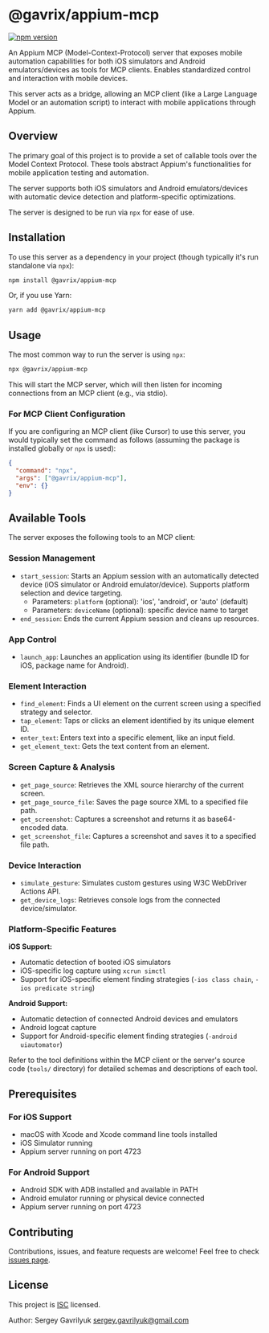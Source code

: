 # @gavrix/appium-mcp

[![npm version](https://badge.fury.io/js/%40gavrix%2Fappium-mcp.svg)](https://badge.fury.io/js/%40gavrix%2Fappium-mcp)

An Appium MCP (Model-Context-Protocol) server that exposes mobile automation capabilities for both iOS simulators and Android emulators/devices as tools for MCP clients. Enables standardized control and interaction with mobile devices.

This server acts as a bridge, allowing an MCP client (like a Large Language Model or an automation script) to interact with mobile applications through Appium.

## Overview

The primary goal of this project is to provide a set of callable tools over the Model Context Protocol. These tools abstract Appium's functionalities for mobile application testing and automation.

The server supports both iOS simulators and Android emulators/devices with automatic device detection and platform-specific optimizations.

The server is designed to be run via `npx` for ease of use.

## Installation

To use this server as a dependency in your project (though typically it's run standalone via `npx`):

```bash
npm install @gavrix/appium-mcp
```

Or, if you use Yarn:

```bash
yarn add @gavrix/appium-mcp
```

## Usage

The most common way to run the server is using `npx`:

```bash
npx @gavrix/appium-mcp
```

This will start the MCP server, which will then listen for incoming connections from an MCP client (e.g., via stdio).

### For MCP Client Configuration

If you are configuring an MCP client (like Cursor) to use this server, you would typically set the command as follows (assuming the package is installed globally or `npx` is used):

```json
{
  "command": "npx",
  "args": ["@gavrix/appium-mcp"],
  "env": {}
}
```

## Available Tools

The server exposes the following tools to an MCP client:

### Session Management
*   `start_session`: Starts an Appium session with an automatically detected device (iOS simulator or Android emulator/device). Supports platform selection and device targeting.
    - Parameters: `platform` (optional): 'ios', 'android', or 'auto' (default)
    - Parameters: `deviceName` (optional): specific device name to target
*   `end_session`: Ends the current Appium session and cleans up resources.

### App Control
*   `launch_app`: Launches an application using its identifier (bundle ID for iOS, package name for Android).

### Element Interaction
*   `find_element`: Finds a UI element on the current screen using a specified strategy and selector.
*   `tap_element`: Taps or clicks an element identified by its unique element ID.
*   `enter_text`: Enters text into a specific element, like an input field.
*   `get_element_text`: Gets the text content from an element.

### Screen Capture & Analysis
*   `get_page_source`: Retrieves the XML source hierarchy of the current screen.
*   `get_page_source_file`: Saves the page source XML to a specified file path.
*   `get_screenshot`: Captures a screenshot and returns it as base64-encoded data.
*   `get_screenshot_file`: Captures a screenshot and saves it to a specified file path.

### Device Interaction
*   `simulate_gesture`: Simulates custom gestures using W3C WebDriver Actions API.
*   `get_device_logs`: Retrieves console logs from the connected device/simulator.

### Platform-Specific Features

**iOS Support:**
- Automatic detection of booted iOS simulators
- iOS-specific log capture using `xcrun simctl`
- Support for iOS-specific element finding strategies (`-ios class chain`, `-ios predicate string`)

**Android Support:**
- Automatic detection of connected Android devices and emulators
- Android logcat capture
- Support for Android-specific element finding strategies (`-android uiautomator`)

Refer to the tool definitions within the MCP client or the server's source code (`tools/` directory) for detailed schemas and descriptions of each tool.

## Prerequisites

### For iOS Support
- macOS with Xcode and Xcode command line tools installed
- iOS Simulator running
- Appium server running on port 4723

### For Android Support
- Android SDK with ADB installed and available in PATH
- Android emulator running or physical device connected
- Appium server running on port 4723

## Contributing

Contributions, issues, and feature requests are welcome!
Feel free to check [issues page](https://github.com/gavrix/appium-mcp/issues).

## License

This project is [ISC](https://opensource.org/licenses/ISC) licensed.

Author: Sergey Gavrilyuk <sergey.gavrilyuk@gmail.com> 